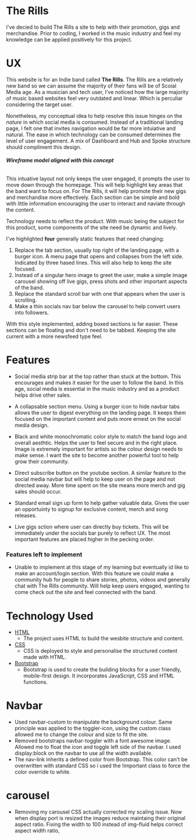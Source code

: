 # The Rills 

I've decied to build The Rills a site to help with their promotion, gigs and merchandise. Prior to coding, I worked in the music industry and feel my knowledge can be applied positively for this project. 

# UX 

This website is for an Indie band called **The Rills**. The Rills are a relatively new band so we can assume the majority of their fans will be of Scoial Media age. 
As a musician and tech user, I've noticed how the large majority of music based websites feel very outdated and linear. Which is perculiar considering the target user. 

Nonetheless, my conceptual idea to help resolve this issue hinges on the _nature_ in which social media is consumed. Instead of a traditional landing page, I felt one that invites navigation would be far more intuiative and natural. The ease in which technology can be consumed determines the level of user engagement. A mix of Dashboard and Hub and Spoke structure should compliment this design.

###### ***Wireframe model aligned with this concept*** 
This intuative layout not only keeps the user engaged, it prompts the user to move down through the homepage. This will help highlight key areas that the band want to focus on. For The Rills, it will help promote their new gigs and merchandise more effectively. Each section can be simple and bold with little information encouraging the user to interact and naviate through the content.

Technology needs to reflect the product. With music being the subject for this product, some components of the site need be dynamic and lively. 

I've highlighted **four** generally static features that need changing:

1. Replace the tab section, usually top right of the landing page, with a burger icon. A menu page that opens and collapses from the left side. Indicated by three hased lines. This will also help to keep the site focused.
2. Instead of a singular hero image to greet the user, make a simple image carousel showing off live gigs, press shots and other important aspects of the band.
3. Replace the standard scroll bar with one that appears when the user is scrolling.
4. Make a thin socials nav bar below the carousel to help convert users into followers.

With this style implemented, adding boxed sections is far easier. These sections can be floating and don't need to be tabbed. Keeping the site current with a more newsfeed type feel.

# Features

- Social media strip bar at the top rather than stuck at the bottom. This encourages and makes it easier for the user to follow the band. In this age, social media is essential in the music industry and as a product helps drive other sales.

- A collapsable section menu. Using a burger icon to hide navbar tabs allows the user to digest everything on the landing page. It keeps them focused on the important content and puts more ernest on the social media design.

- Black and white monochromatic color style to match the band logo and overall aesthtic. Helps the user to feel secure and in the right place. Image is extremely important for artists so the colour design needs to make sense. I want the site to become another powerful tool to help grow their community.

- Direct subscribe button on the youtube section. A similar feature to the social media navbar but will help to keep user on the page and not directed away. More time spent on the site means more merch and gig sales should occur.

- Standard email sign up form to help gather valuable data. Gives the user an opportuinty to signup for exclusive content, merch and song releases.

- Live gigs sction where user can directly buy tickets. This will be immediately under the socials bar purely to reflect UX. The most important features are placed higher in the pecking order.

### Features left to implement 

- Unable to implement at this stage of my learning but eventually id like to make an account/login section. With this feature we could make a community hub for people to share stories, photos, videos and generally chat with The Rills community. Will help keep users engaged, wanting to come check out the site and feel connected with the band.

# Technology Used

- [HTML](https://html.com/)
    - The project uses HTML to build the wesbite structure and content.
- [CSS](https://www.w3.org/Style/CSS/Overview.en.html)
    - CSS is deployed to style and personalise the structured content made with HTML.
- [Bootstrap](https://getbootstrap.com/)
    - Bootstrap is used to create the building blocks for a user friendly, mobile-first design. It incorporates JavaScript, CSS and HTML functions.



# Navbar
- Used navbar-custom to manipulate the background colour. Same principle was applied to the toggler-icon, using the custom class allowed me to change the colour and size to fit the site.
- Removed bootstraps navbar-toggler with a font awesome image. Allowed me to float the icon and toggle left side of the navbar. I used display:block on the navbar to use all the width available.
- The nav-link inherits a defined color from Bootstrap. This color can't be overwritten with standard CSS so i used the !important class to force the color override to white.

# carousel
- Removing my carousel CSS actually corrected my scaling issue. Now when display port is resized the images reduce maintaing their original aspect ratio. Fixing the width to 100 instead of img-fluid helps correct aspect width ratio,
